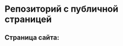 # Репозиторий с публичной страницей

## Страница сайта:

<!--Здесь будет ссылка на публичную страницу -->
